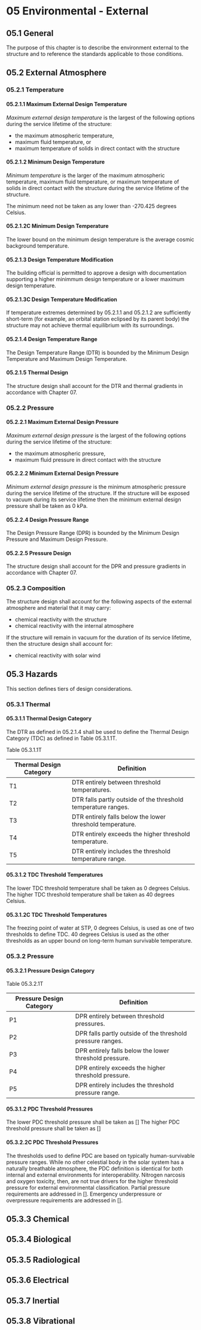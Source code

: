 # 05 Environmental - External

## 05.1 General
The purpose of this chapter is to describe the environment external to the structure and to reference the standards applicable to those conditions.

## 05.2 External Atmosphere
### 05.2.1 Temperature
#### 05.2.1.1 Maximum External Design Temperature
*Maximum external design temperature* is the largest of the following options during the service lifetime of the structure:
- the maximum atmospheric temperature,
- maximum fluid temperature, or
- maximum temperature of solids in direct contact with the structure

#### 05.2.1.2 Minimum Design Temperature
*Minimum temperature* is the larger of the maximum atmospheric temperature, maximum fluid temperature, or maximum temperature of solids in direct contact with the structure during the service lifetime of the structure.

The minimum need not be taken as any lower than -270.425 degrees Celsius.

#### 05.2.1.2C Minimum Design Temperature
The lower bound on the minimum design temperature is the average cosmic background temperature.

#### 05.2.1.3 Design Temperature Modification
The building official is permitted to approve a design with documentation supporting a higher minimmum design temperature or a lower maximum design temperature.

#### 05.2.1.3C Design Temperature Modification
If temperature extremes determined by 05.2.1.1 and 05.2.1.2 are sufficiently short-term (for example, an orbital station eclipsed by its parent body) the structure may not achieve thermal equilibrium with its surroundings.

#### 05.2.1.4 Design Temperature Range
The Design Temperature Range (DTR) is bounded by the Minimum Design Temperature and Maximum Design Temperature.

#### 05.2.1.5 Thermal Design
The structure design shall account for the DTR and thermal gradients in accordance with Chapter 07.

### 05.2.2 Pressure
#### 05.2.2.1 Maximum External Design Pressure
*Maximum external design pressure* is the largest of the following options during the service lifetime of the structure:
- the maximum atmospheric pressure,
- maximum fluid pressure in direct contact with the structure

#### 05.2.2.2 Minimum External Design Pressure
*Minimum external design pressure* is the minimum atmospheric pressure during the service lifetime of the structure. If the structure will be exposed to vacuum during its service lifetime then the minimum external design pressure shall be taken as 0 kPa.

#### 05.2.2.4 Design Pressure Range
The Design Pressure Range (DPR) is bounded by the Minimum Design Pressure and Maximum Design Pressure.

#### 05.2.2.5 Pressure Design
The structure design shall account for the DPR and pressure gradients in accordance with Chapter 07.

### 05.2.3 Composition

The structure design shall account for the following aspects of the external atmosphere and material that it may carry:

- chemical reactivity with the structure
- chemical reactivity with the internal atmosphere

If the structure will remain in vacuum for the duration of its service lifetime, then the structure design shall account for:

- chemical reactivity with solar wind

## 05.3 Hazards
This section defines tiers of design considerations.

### 05.3.1 Thermal
#### 05.3.1.1 Thermal Design Category
The DTR as defined in 05.2.1.4 shall be used to define the Thermal Design Category (TDC) as defined in Table 05.3.1.1T.

Table 05.3.1.1T

| Thermal Design Category | Definition |
| ----------- | ----------- |
| T1 | DTR entirely between threshold temperatures. |
| T2 | DTR falls partly outside of the threshold temperature ranges. |
| T3 | DTR entirely falls below the lower threshold temperature. |
| T4 | DTR entirely exceeds the higher threshold temperature. |
| T5 | DTR entirely includes the threshold temperature range. |

#### 05.3.1.2 TDC Threshold Temperatures
The lower TDC threshold temperature shall be taken as 0 degrees Celsius.
The higher TDC threshold temperature shall be taken as 40 degrees Celsius.

#### 05.3.1.2C TDC Threshold Temperatures
The freezing point of water at STP, 0 degrees Celsius, is used as one of two thresholds to define TDC. 40 degrees Celsius is used as the other thresholds as an upper bound on long-term human survivable temperature.

### 05.3.2 Pressure
#### 05.3.2.1 Pressure Design Category

Table 05.3.2.1T

| Pressure Design Category | Definition |
| ----------- | ----------- |
| P1 | DPR entirely between threshold pressures. |
| P2 | DPR falls partly outside of the threshold pressure ranges. |
| P3 | DPR entirely falls below the lower threshold pressure. |
| P4 | DPR entirely exceeds the higher threshold pressure. |
| P5 | DPR entirely includes the threshold pressure range. |

#### 05.3.1.2 PDC Threshold Pressures
The lower PDC threshold pressure shall be taken as []
The higher PDC threshold pressure shall be taken as []

#### 05.3.2.2C PDC Threshold Pressures
The thresholds used to define PDC are based on typically human-survivable pressure ranges. While no other celestial body in the solar system has a naturally breathable atmosphere, the PDC definition is identical for both internal and external environments for interoperability. Nitrogen narcosis and oxygen toxicity, then, are not true drivers for the higher threshold pressure for external environmental classification. Partial pressure requirements are addressed in []. Emergency underpressure or overpressure requirements are addressed in [].

## 05.3.3 Chemical

## 05.3.4 Biological

## 05.3.5 Radiological

## 05.3.6 Electrical

## 05.3.7 Inertial

## 05.3.8 Vibrational
